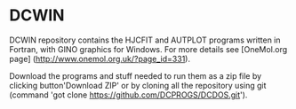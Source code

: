 # DCWIN

DCWIN repository contains the HJCFIT and AUTPLOT programs written in Fortran, with GINO graphics for Windows.
For more details see [OneMol.org page] (http://www.onemol.org.uk/?page_id=331).

Download the programs and stuff needed to run them as a zip file by clicking button'Download ZIP' or by cloning all the repository using git (command 'got clone https://github.com/DCPROGS/DCDOS.git'). 
